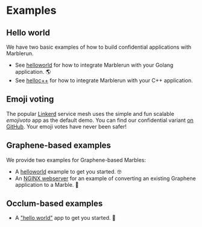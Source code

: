 # Examples

## Hello world

We have two basic examples of how to build confidential applications with Marblerun.

* See [helloworld](https://github.com/edgelesssys/marblerun/blob/master/samples/helloworld) for how to integrate Marblerun with your Golang application. 🌎
* See [helloc++](https://github.com/edgelesssys/marblerun/blob/master/samples/helloc%2B%2B) for how to integrate Marblerun with your C++ application.

## Emoji voting

The popular [Linkerd](https://linkerd.io) service mesh uses the simple and fun scalable *emojivoto* app as the default demo. You can find our confidential variant [on GitHub](https://github.com/edgelesssys/emojivoto). Your emoji votes have never been safer!

## Graphene-based examples
We provide two examples for Graphene-based Marbles:
* A [helloworld](https://github.com/edgelesssys/marblerun/tree/master/samples/graphene-hello) example to get you started. 🤓
* An [NGINX webserver](https://github.com/edgelesssys/marblerun/tree/master/samples/graphene-nginx) for an example of converting an existing Graphene application to a Marble. :rocket:

## Occlum-based examples

* A ["hello world"](https://github.com/edgelesssys/marblerun/tree/master/samples/occlum-hello) app to get you started. 👋
